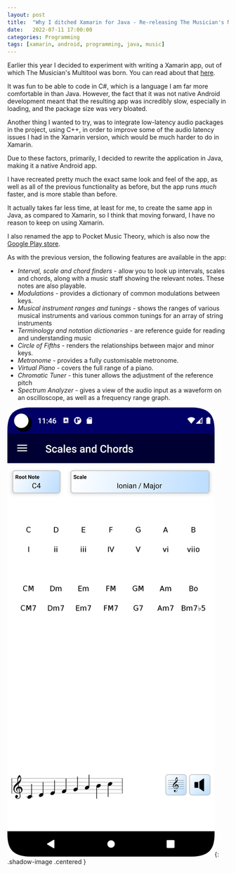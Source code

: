 ```yaml
---
layout: post
title:  "Why I ditched Xamarin for Java - Re-releasing The Musician's Multitool as Pocket Music Theory"
date:   2022-07-11 17:00:00
categories: Programming
tags: [xamarin, android, programming, java, music]
---
```


Earlier this year I decided to experiment with writing a Xamarin app, out of which The Musician's Multitool was born. You can read about that [here](https://sjmeunier.github.io/programming/2022/02/17/my-first-xamarin-project-the-musicians-multitool.html).

It was fun to be able to code in C#, which is a language I am far more comfortable in than Java. However, the fact that it was not native Android development meant that the resulting app was incredibly slow, especially in loading, and the package size was very bloated.

Another thing I wanted to try, was to integrate low-latency audio packages in the project, using C++, in order to improve some of the audio latency issues I had in the Xamarin version, which would be much harder to do in Xamarin.

Due to these factors, primarily, I decided to rewrite the application in Java, making it a native Android app.

I have recreated pretty much the exact same look and feel of the app, as well as all of the previous functionality as before, but the app runs _much_ faster, and is more stable than before.

It actually takes far less time, at least for me, to create the same app in Java, as compared to Xamarin, so I think that moving forward, I have no reason to keep on using Xamarin.

I also renamed the app to Pocket Music Theory, which is also now the [Google Play store](https://play.google.com/store/apps/details?id=com.magnaursa.pocketmusictheory).

<!--more-->

As with the previous version, the following features are available in the app:
* _Interval, scale and chord finders_ - allow you to look up intervals, scales and chords, along with a music staff showing the relevant notes. These notes are also playable.
* _Modulations_ - provides a dictionary of common modulations between keys.
* _Musical instrument ranges and tunings_ - shows the ranges of various musical instruments and various common tunings for an array of string instruments
* _Terminology and notation dictionaries_ - are reference guide for reading and understanding music
* _Circle of Fifths_ - renders the relationships between major and minor keys.
* _Metronome_ - provides a fully customisable metronome.
* _Virtual Piano_ - covers the full range of a piano.
* _Chromatic Tuner_ - this tuner allows the adjustment of the reference pitch
* _Spectrum Analyzer_ - gives a view of the audio input as a waveform on an oscilloscope, as well as a frequency range graph.

![Pocket Music Theory](/assets/images/blog/pocket-music-theory.png){: .shadow-image .centered }


